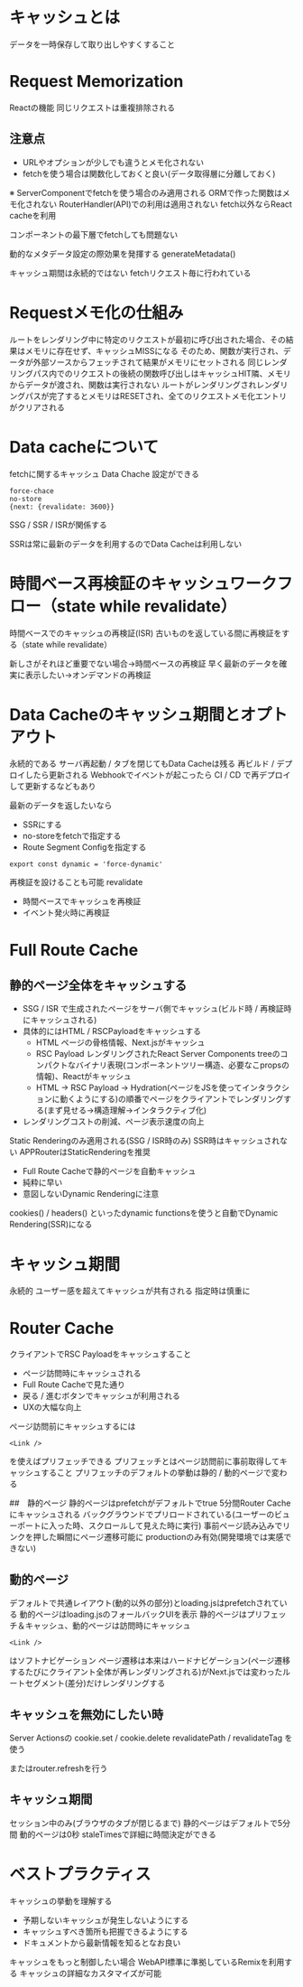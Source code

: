 # キャッシュとは
データを一時保存して取り出しやすくすること

# Request Memorization
Reactの機能
同じリクエストは重複排除される

## 注意点

* URLやオプションが少しでも違うとメモ化されない
* fetchを使う場合は関数化しておくと良い(データ取得層に分離しておく)


※ ServerComponentでfetchを使う場合のみ適用される
ORMで作った関数はメモ化されない
RouterHandler(API)での利用は適用されない
fetch以外ならReact cacheを利用

コンポーネントの最下層でfetchしても問題ない

動的なメタデータ設定の際効果を発揮する
generateMetadata()

キャッシュ期間は永続的ではない
fetchリクエスト毎に行われている

# Requestメモ化の仕組み
ルートをレンダリング中に特定のリクエストが最初に呼び出された場合、その結果はメモリに存在せず、キャッシュMISSになる
そのため、関数が実行され、データが外部ソースからフェッチされて結果がメモリにセットされる
同じレンダリングパス内でのリクエストの後続の関数呼び出しはキャッシュHIT隣、メモリからデータが渡され、関数は実行されない
ルートがレンダリングされレンダリングパスが完了するとメモリはRESETされ、全てのリクエストメモ化エントリがクリアされる

# Data cacheについて
fetchに関するキャッシュ
Data Chache 設定ができる

```
force-chace
no-store
{next: {revalidate: 3600}}
```

SSG / SSR / ISRが関係する

SSRは常に最新のデータを利用するのでData Cacheは利用しない

# 時間ベース再検証のキャッシュワークフロー（state while revalidate）
時間ベースでのキャッシュの再検証(ISR)
古いものを返している間に再検証をする（state while revalidate）

新しさがそれほど重要でない場合→時間ベースの再検証
早く最新のデータを確実に表示したい→オンデマンドの再検証

# Data Cacheのキャッシュ期間とオプトアウト
永続的である
サーバ再起動 / タブを閉じてもData Cacheは残る
再ビルド / デプロイしたら更新される
Webhookでイベントが起こったら CI / CD で再デプロイして更新するなどもあり

最新のデータを返したいなら

* SSRにする
* no-storeをfetchで指定する
* Route Segment Configを指定する

```
export const dynamic = 'force-dynamic'
```

再検証を設けることも可能
revalidate

* 時間ベースでキャッシュを再検証
* イベント発火時に再検証

# Full Route Cache
## 静的ページ全体をキャッシュする

* SSG / ISR で生成されたページをサーバ側でキャッシュ(ビルド時 / 再検証時にキャッシュされる)
* 具体的にはHTML / RSCPayloadをキャッシュする
  - HTML ページの骨格情報、Next.jsがキャッシュ
  - RSC Payload レンダリングされたReact Server Components treeのコンパクトなバイナリ表現(コンポーネントツリー構造、必要なこpropsの情報)、Reactがキャッシュ
  - HTML → RSC Payload → Hydration(ページをJSを使ってインタラクションに動くようにする)の順番でページをクライアントでレンダリングする(まず見せる→構造理解→インタラクティブ化)
* レンダリングコストの削減、ページ表示速度の向上

Static Renderingのみ適用される(SSG / ISR時のみ)
SSR時はキャッシュされない
APPRouterはStaticRenderingを推奨

* Full Route Cacheで静的ページを自動キャッシュ
* 純粋に早い
* 意図しないDynamic Renderingに注意

cookies() / headers() といったdynamic functionsを使うと自動でDynamic Rendering(SSR)になる

# キャッシュ期間
永続的
ユーザー感を超えてキャッシュが共有される
指定時は慎重に

# Router Cache
クライアントでRSC Payloadをキャッシュすること

* ページ訪問時にキャッシュされる
* Full Route Cacheで見た通り
* 戻る / 進むボタンでキャッシュが利用される
* UXの大幅な向上

ぺージ訪問前にキャッシュするには

```
<Link />
```

を使えばプリフェッチできる
プリフェッチとはページ訪問前に事前取得してキャッシュすること
プリフェッチのデフォルトの挙動は静的 / 動的ページで変わる

##　静的ページ
静的ページはprefetchがデフォルトでtrue
5分間Router Cacheにキャッシュされる
バックグラウンドでプリロードされている(ユーザーのビューポートに入った時、スクロールして見えた時に実行)
事前ページ読み込みでリンクを押した瞬間にページ遷移可能に
productionのみ有効(開発環境では実感できない)

## 動的ページ
デフォルトで共通レイアウト(動的以外の部分)とloading.jsはprefetchされている
動的ページはloading.jsのフォールバックUIを表示
静的ページはプリフェッチ＆キャッシュ、動的ページは訪問時にキャッシュ

```
<Link />
```

はソフトナビゲーション
ページ遷移は本来はハードナビゲーション(ページ遷移するたびにクライアント全体が再レンダリングされる)がNext.jsでは変わったルートセグメント(差分)だけレンダリングする

## キャッシュを無効にしたい時
Server Actionsの
cookie.set / cookie.delete
revalidatePath / revalidateTag
を使う

またはrouter.refreshを行う

## キャッシュ期間
セッション中のみ(ブラウザのタブが閉じるまで)
静的ページはデフォルトで5分間
動的ページは0秒
staleTimesで詳細に時間決定ができる

# ベストプラクティス
キャッシュの挙動を理解する

* 予期しないキャッシュが発生しないようにする
* キャッシュすべき箇所も把握できるようにする
* ドキュメントから最新情報を知るとなお良い

キャッシュをもっと制御したい場合
WebAPI標準に準拠しているRemixを利用する
キャッシュの詳細なカスタマイズが可能

